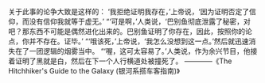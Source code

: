 关于此事的论争大致是这样的：
    ‘我拒绝证明我存在，’上帝说，‘因为证明否定了信仰，而没有信仰我就等于虚无。’
    “‘可是啊，’人类说，‘巴别鱼彻底泄露了秘密，对吧？那东西不可能是偶然进化出来的。巴别鱼证明了你存在，因此，按照你的论点，你并不存在。证毕。’
    “‘哦该死，’上帝说，‘我怎么没想到这一点。’然后就迅速消失在了一团逻辑的烟雾当中。
    “‘喔，这可太容易了。’人类说，作为余兴节目，他接着证明了黑就是白，然后在下一个人行横道处被撞死了。
        ————《The Hitchhiker's Guide to the Galaxy (银河系搭车客指南)》
